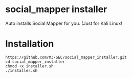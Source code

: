 # social_mapper installer
Auto installs Social Mapper for you. (Just for Kali Linux!

# Installation
```
https://github.com/M3-SEC/social_mapper_installer.git
cd social_mapper_installer
chmod +x installer.sh
./installer.sh
```
